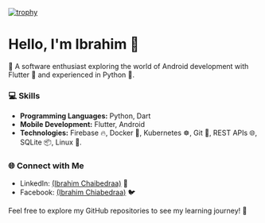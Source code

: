 [![trophy](https://github-profile-trophy.vercel.app/?clothless=ryo-ma)](https://github.com/ryo-ma/github-profile-trophy)


<h1>Hello, I'm Ibrahim 👋</h1>

  🚀 A software enthusiast exploring the world of Android development with Flutter 📱 and experienced in Python 🐍.

  ### 💻 Skills

  - **Programming Languages:** Python, Dart
  - **Mobile Development:** Flutter, Android
  - **Technologies:** Firebase 🔥, Docker 🐳, Kubernetes ☸️, Git 🐙, REST APIs 🌐, SQLite 📦, Linux 🐧.

  ### 🌐 Connect with Me

  - LinkedIn: <a href="https://www.linkedin.com/in/ibrahim-chaibedraa/">(Ibrahim Chaibedraa)</a> 📎
  - Facebook: <a href="https://www.facebook.com/Ibrahim.Chaibedraa/">(Ibrahim Chiabedraa)</a> 🐦

  Feel free to explore my GitHub repositories to see my learning journey! 🚀
</div>
